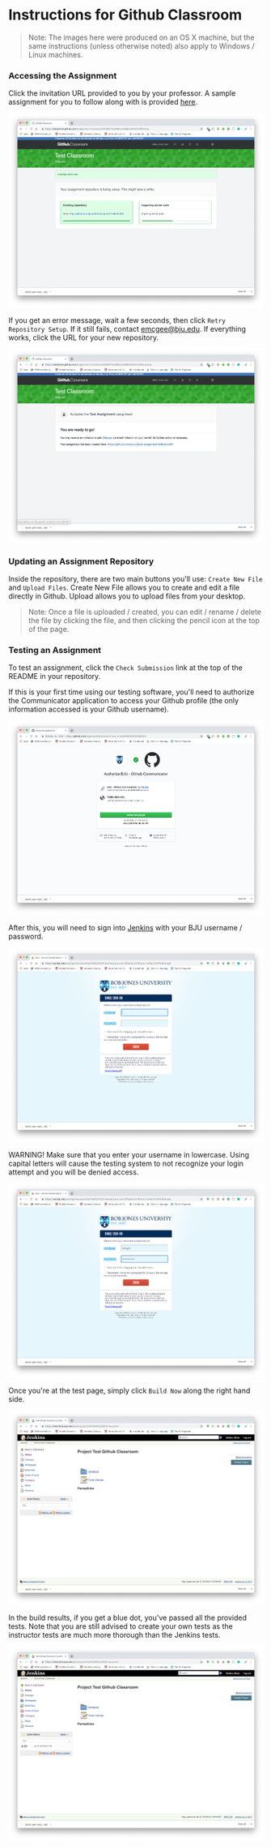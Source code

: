 # Instructions for Github Classroom

> Note: The images here were produced on an OS X machine, but the same instructions (unless otherwise noted) also apply to Windows / Linux machines.

### Accessing the Assignment

Click the invitation URL provided to you by your professor.  A sample assignment for you to follow along with is provided [here](https://classroom.github.com/a/iidjEaf-).

![Github Invite Screen](images/webui/github-invite-screen.png)

If you get an error message, wait a few seconds, then click `Retry Repository Setup`.  If it still fails, contact emcgee@bju.edu.  If everything works, click the URL for your new repository.

![Github Invite Finished](images/webui/github-invite-finished.png)

### Updating an Assignment Repository

Inside the repository, there are two main buttons you'll use: `Create New File` and `Upload Files`.  Create New File allows you to create and edit a file directly in Github.  Upload allows you to upload files from your desktop.

> Note: Once a file is uploaded / created, you can edit / rename / delete the file by clicking the file, and then clicking the pencil icon at the top of the page.

### Testing an Assignment

To test an assignment, click the `Check Submission` link at the top of the README in your repository.

If this is your first time using our testing software, you'll need to authorize the Communicator application to access your Github profile (the only information accessed is your Github username).

![Install OAuth](images/webui/install-oauth.png)

After this, you will need to sign into [Jenkins](https://protect.bju.edu/cps/jenkins) with your BJU username / password.

![Login](images/webui/login.png)

WARNING! Make sure that you enter your username in lowercase.  Using capital letters will cause the testing system to not recognize your login attempt and you will be denied access.

![Login Lowercase](images/webui/login-lowercase.png)

Once you're at the test page, simply click `Build Now` along the right hand side.

![Build Now](images/webui/build-now.png)

In the build results, if you get a blue dot, you've passed all the provided tests.  Note that you are still advised to create your own tests as the instructor tests are much more thorough than the Jenkins tests.

![Build Now Done](images/webui/build-now-done.png)
